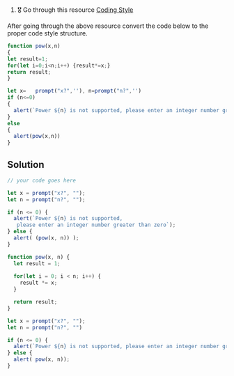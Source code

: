 1. 🎖 Go through this resource [Coding Style](http://javascript.info/coding-style)

After going through the above resource convert the code below to the proper code style structure.
```js
function pow(x,n)
{
let result=1;
for(let i=0;i<n;i++) {result*=x;}
return result;
}

let x=   prompt("x?",''), n=prompt("n?",'')
if (n<=0)
{
  alert(`Power ${n} is not supported, please enter an integer number greater than zero`);
}
else
{
  alert(pow(x,n))
}
```

## Solution
```js
// your code goes here

let x = prompt("x?", "");
let n = prompt("n?", "");

if (n <= 0) {
  alert(`Power ${n} is not supported,
   please enter an integer number greater than zero`);
} else {
  alert( (pow(x, n)) );
}

function pow(x, n) {
  let result = 1;
  
  for(let i = 0; i < n; i++) {
    result *= x;
  }

  return result;
}

let x = prompt("x?", "");
let n = prompt("n?", "")

if (n <= 0) {
  alert(`Power ${n} is not supported, please enter an integer number greater than zero`);
} else {
  alert( pow(x, n));
}

```